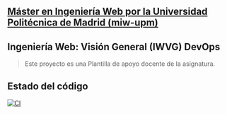 ## [Máster en Ingeniería Web por la Universidad Politécnica de Madrid (miw-upm)](http://miw.etsisi.upm.es)
## Ingeniería Web: Visión General (IWVG) DevOps
> Este proyecto es una Plantilla de apoyo docente de la asignatura.

## Estado del código
[![CI](https://github.com/MartxelAran/iwvg-devops-aranzadi-martxel/actions/workflows/ci.yml/badge.svg)](https://github.com/MartxelAran/iwvg-devops-aranzadi-martxel/actions/workflows/ci.yml)
